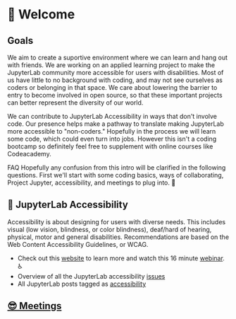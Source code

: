 # 🌱 Welcome

## Goals 

We aim to create a suportive environment where we can learn and hang out with friends. We are working on an applied learning project to make the JupyterLab community more accessible for users with disabilities. Most of us have little to no background with coding, and may not see ourselves as coders or belonging in that space. We care about lowering the barrier to entry to become involved in open source, so that these important projects can better represent the diversity of our world. 

We can contribute to JupyterLab Accessibility in ways that don't involve code. Our presence helps make a pathway to translate making JupyterLab more accessible to "non-coders." Hopefully in the process we will learn some code, which could even turn into jobs. However this isn't a coding bootcamp so definitely feel free to supplement with online courses like Codeacademy. 

FAQ 
Hopefully any confusion from this intro will be clarified in the following questions. First we'll start with some coding basics, ways of collaborating, Project Jupyter, accessibility, and meetings to plug into. 🙂 

## 🚀 JupyterLab Accessibility

Accessibility is about designing for users with diverse needs. This includes visual (low vision, blindness, or color blindness), deaf/hard of hearing, physical, motor and general disabilities. Recommendations are based on the Web Content Accessibility Guidelines, or WCAG.  
* Check out this [website](https://www.a11yproject.com/) to learn more and watch this 16 minute [webinar](https://mawconsultingllc.com/webinars/webinar-intro-to-accessibility/). ♿️
* Overview of all the JupyterLab accessibility [issues](https://github.com/jupyterlab/jupyterlab/issues/9399)
* All JupyterLab posts tagged as [accessibility](https://github.com/jupyterlab/jupyterlab/issues?q=is%3Aopen+is%3Aissue+label%3Atag%3AAccessibility)

## [😎 Meetings](./meetings.md)
